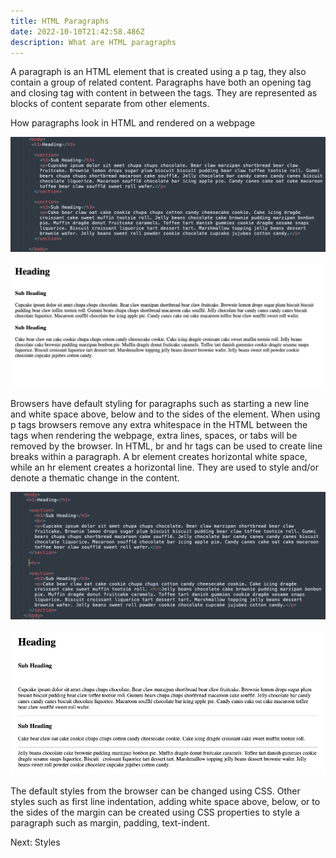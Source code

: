 ```yaml
---
title: HTML Paragraphs
date: 2022-10-10T21:42:58.486Z
description: What are HTML paragraphs
---
```

A paragraph is an HTML element that is created using a p tag, they also contain a group of related content. Paragraphs have both an opening tag and closing tag with content in between the tags. They are represented as blocks of content separate from other elements.

H﻿ow paragraphs look in HTML and rendered on a webpage

![How HTML paragraph tags are used in a text editor](../assets/paragraph_html.png "How HTML paragraph tags are used in a text editor")



![How HTML paragraph tags are rendered on a webpage](../assets/paragraph_webpage.png "How HTML paragraph tags are rendered on a webpage")

Browsers have default styling for paragraphs such as starting a new line and white space above, below and to the sides of the element. When using p tags browsers remove any extra whitespace in the HTML between the tags when rendering the webpage, extra lines, spaces, or tabs will be removed by the browser. In HTML, br and hr tags can be used to create line breaks within a paragraph. A br element creates horizontal white space, while an hr element creates a horizontal line. They are used to style and/or denote a thematic change in the content. 

![How HTML paragraphs with hr and br tags look in a text editor](../assets/paragraph_break.png "How HTML paragraphs with hr and br tags look in a text editor")

![How HTML paragraphs with hr and br tags look rendered in a webpage](../assets/paragraph_break_webpage.png "How HTML paragraphs with hr and br tags look rendered in a webpage")

The default styles from the browser can be changed using CSS. Other styles such as first line indentation, adding white space above, below, or to the sides of the margin can be created using CSS properties to style a paragraph such as margin, padding, text-indent.



Next: Styles